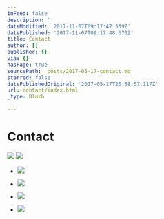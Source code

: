 ```yaml
---
inFeed: false
description: ''
dateModified: '2017-11-07T09:17:47.559Z'
datePublished: '2017-11-07T09:17:48.670Z'
title: Contact
author: []
publisher: {}
via: {}
hasPage: true
sourcePath: _posts/2017-05-17-contact.md
starred: false
datePublishedOriginal: '2017-05-17T20:58:57.117Z'
url: contact/index.html
_type: Blurb

---
```

# **Contact**
![](https://the-grid-user-content.s3-us-west-2.amazonaws.com/6b540b87-8378-475a-bda7-d35cb83955da.jpg)
![](https://the-grid-user-content.s3-us-west-2.amazonaws.com/2de001bc-b903-4916-bad9-86b5ad0cbdc0.png)

* ![](https://s3-us-west-2.amazonaws.com/the-grid-img/p/b952d3619debdf525ea0d695a1f64dc225be5be5.png)

* ![](https://s3-us-west-2.amazonaws.com/the-grid-img/p/dd9908cee07a09e6614cef8ef0c4c6a2460fa65e.png)

* ![](https://s3-us-west-2.amazonaws.com/the-grid-img/p/58f2592b37676ed2b577dba4d4253662187d9ac6.png)

* ![](https://s3-us-west-2.amazonaws.com/the-grid-img/p/431c3f634d22d69c598fbfc14e78ed08872a0247.png)